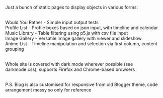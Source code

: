 Just a bunch of static pages to display objects in various forms:<br/><br/>

Would You Rather - Simple input output tests<br/>
Profile List - Profile boxes based on json input, with timeline and calendar<br/>
Music Library - Table filtering using p5.js with csv file input<br/>
Image Gallery - Versatile image gallery with viewer and slideshow<br/>
Anime List - Timeline manipulation and selection via first column, content grouping<br/><br/>

Whole site is covered with dark mode wherever possible (see darkmode.css), supports Firefox and Chrome-based browsers<br/><br/>

P.S. Blog is also customised for responsive from old Blogger theme, code arrangement messy so only for reference
